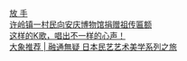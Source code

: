   
[放 手](http://www.dianyue.me/archives/939/698kbq2qdhxkpu5v/)  
[许岭镇一村民向安庆博物馆捐赠祖传匾额](http://www.dianyue.me/archives/896/mut13qqqdpkxggon/)  
[这样的K歌，唱出不一样的心声！](http://www.dianyue.me/archives/801/avqpkgbxt95asg7e/)  
[大象推荐 | 融通無疑 日本民艺艺术美学系列之旅](http://www.dianyue.me/archives/425/p0dyme75gatm6z64/)